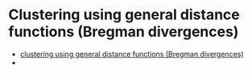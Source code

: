 # Clustering using general distance functions (Bregman divergences)

* [clustering using general distance functions (Bregman divergences)](http://www.cs.utexas.edu/users/inderjit/public\_papers/bregmanclustering\_jmlr.pdf)
*
